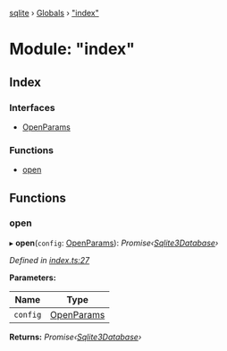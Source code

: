 [sqlite](../README.md) › [Globals](../globals.md) › ["index"](_index_.md)

# Module: "index"

## Index

### Interfaces

* [OpenParams](../interfaces/_index_.openparams.md)

### Functions

* [open](_index_.md#open)

## Functions

###  open

▸ **open**(`config`: [OpenParams](../interfaces/_index_.openparams.md)): *Promise‹[Sqlite3Database](../classes/_sqlite3_sqlite3database_.sqlite3database.md)›*

*Defined in [index.ts:27](https://github.com/theogravity/sqlite-v3/blob/d520ca5/src/index.ts#L27)*

**Parameters:**

Name | Type |
------ | ------ |
`config` | [OpenParams](../interfaces/_index_.openparams.md) |

**Returns:** *Promise‹[Sqlite3Database](../classes/_sqlite3_sqlite3database_.sqlite3database.md)›*
